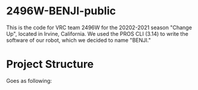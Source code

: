 # 2496W-BENJI-public
This is the code for VRC team 2496W for the 20202-2021 season "Change Up", located in Irvine, California. We used the PROS CLI (3.14) to write the software of our robot, which we decided to name "BENJI." 

# Project Structure 
Goes as following: 
